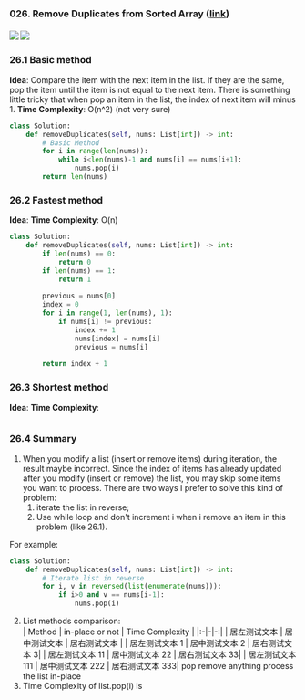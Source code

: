 ### 026. Remove Duplicates from Sorted Array ([link](https://leetcode.com/problems/remove-duplicates-from-sorted-array/))
#### ![](https://img.shields.io/badge/Tag-Array-brightgreen.svg) ![](https://img.shields.io/badge/Difficult-Easy-brightgreen.svg)
### 26.1 Basic method
**Idea**: Compare the item with the next item in the list. If they are the same, pop the item until the item is not equal to the next item. There is something little tricky that when pop an item in the list, the index of next item will minus 1. 
**Time Complexity**: O(n^2) (not very sure)

``` python
class Solution:
    def removeDuplicates(self, nums: List[int]) -> int:
        # Basic Method
        for i in range(len(nums)):
            while i<len(nums)-1 and nums[i] == nums[i+1]:
                nums.pop(i)
        return len(nums)
```

### 26.2 Fastest method
**Idea**: 
**Time Complexity**: O(n)

``` python
class Solution:
    def removeDuplicates(self, nums: List[int]) -> int:
        if len(nums) == 0:
            return 0
        if len(nums) == 1:
            return 1
        
        previous = nums[0]
        index = 0
        for i in range(1, len(nums), 1):
            if nums[i] != previous:
                index += 1
                nums[index] = nums[i]  
                previous = nums[i]
 
        return index + 1
```

### 26.3 Shortest method
**Idea**: 
**Time Complexity**: 

``` python

```

### 26.4 Summary
1. When you modify a list (insert or remove items) during iteration, the result maybe incorrect. Since the index of items has already updated after you modify (insert or remove) the list, you may skip some items you want to process. There are two ways I prefer to solve this kind of problem: 
    1. iterate the list in reverse; 
    2. Use while loop and don't increment i when i remove an item in this problem (like 26.1).  

For example:
``` python
class Solution:
    def removeDuplicates(self, nums: List[int]) -> int:
        # Iterate list in reverse
        for i, v in reversed(list(enumerate(nums))):
            if i>0 and v == nums[i-1]:
                nums.pop(i)    
```

2. List methods comparison:  
| Method | in-place or not | Time Complexity |
|:-|-|-:|
| 居左测试文本 | 居中测试文本 | 居右测试文本 |
| 居左测试文本 1 | 居中测试文本 2 | 居右测试文本 3|
| 居左测试文本 11 | 居中测试文本 22 | 居右测试文本 33|
| 居左测试文本 111 | 居中测试文本 222 | 居右测试文本 333|
pop remove anything process the list in-place
2. Time Complexity of list.pop(i) is 

